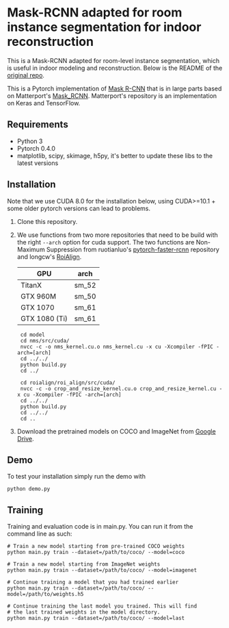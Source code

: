 # Mask-RCNN adapted for room instance segmentation for indoor reconstruction

This is a Mask-RCNN adapted for room-level instance segmentation, which is
useful in indoor modeling and reconstruction. Below is the README of the
[original repo](https://github.com/multimodallearning/pytorch-mask-rcnn).


This is a Pytorch implementation of [Mask R-CNN](https://arxiv.org/abs/1703.06870) that is in large parts based on Matterport's
[Mask_RCNN](https://github.com/matterport/Mask_RCNN). Matterport's repository is an implementation on Keras and TensorFlow.


## Requirements
* Python 3
* Pytorch 0.4.0
* matplotlib, scipy, skimage, h5py, it's better to update these libs to the latest versions

## Installation
Note that we use CUDA 8.0 for the installation below, using CUDA>=10.1 + some older pytorch versions can lead to problems.

1. Clone this repository.

    
2. We use functions from two more repositories that need to be build with the right `--arch` option for cuda support.
The two functions are Non-Maximum Suppression from ruotianluo's [pytorch-faster-rcnn](https://github.com/ruotianluo/pytorch-faster-rcnn)
repository and longcw's [RoiAlign](https://github.com/longcw/RoIAlign.pytorch).

    | GPU | arch |
    | --- | --- |
    | TitanX | sm_52 |
    | GTX 960M | sm_50 |
    | GTX 1070 | sm_61 |
    | GTX 1080 (Ti) | sm_61 |
        
        cd model
        cd nms/src/cuda/
        nvcc -c -o nms_kernel.cu.o nms_kernel.cu -x cu -Xcompiler -fPIC -arch=[arch]
        cd ../../
        python build.py
        cd ../

        cd roialign/roi_align/src/cuda/
        nvcc -c -o crop_and_resize_kernel.cu.o crop_and_resize_kernel.cu -x cu -Xcompiler -fPIC -arch=[arch]
        cd ../../
        python build.py
        cd ../../
        cd ..
    
3. Download the pretrained models on COCO and ImageNet from [Google Drive](https://drive.google.com/open?id=1LXUgC2IZUYNEoXr05tdqyKFZY0pZyPDc).

## Demo

To test your installation simply run the demo with

    python demo.py



## Training
Training and evaluation code is in main.py. You can run it from the command
line as such:

    # Train a new model starting from pre-trained COCO weights
    python main.py train --dataset=/path/to/coco/ --model=coco

    # Train a new model starting from ImageNet weights
    python main.py train --dataset=/path/to/coco/ --model=imagenet

    # Continue training a model that you had trained earlier
    python main.py train --dataset=/path/to/coco/ --model=/path/to/weights.h5

    # Continue training the last model you trained. This will find
    # the last trained weights in the model directory.
    python main.py train --dataset=/path/to/coco/ --model=last

